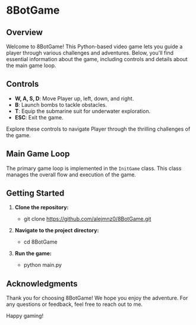 # 8BotGame

## Overview

Welcome to 8BotGame! This Python-based video game lets you guide a player through various challenges and adventures. Below, you'll find essential information about the game, including controls and details about the main game loop.

## Controls

- **W, A, S, D**: Move Player up, left, down, and right.
- **B**: Launch bombs to tackle obstacles.
- **T**: Equip the submarine suit for underwater exploration.
- **ESC**: Exit the game.

Explore these controls to navigate Player through the thrilling challenges of the game.

## Main Game Loop

The primary game loop is implemented in the `InitGame` class. This class manages the overall flow and execution of the game.

## Getting Started

1. **Clone the repository:**

   - git clone https://github.com/alejmnz0/8BotGame.git

2. **Navigate to the project directory:**

   - cd 8BotGame

3. **Run the game:**

   - python main.py

## Acknowledgments
  
Thank you for choosing 8BotGame! We hope you enjoy the adventure. For any questions or feedback, feel free to reach out to me.

Happy gaming!
